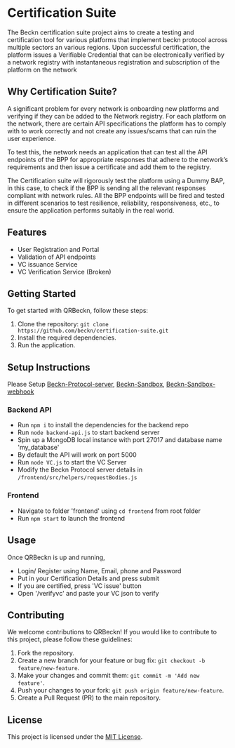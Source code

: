 # Certification Suite

The Beckn certification suite project aims to create a testing and certification tool for various platforms that implement beckn protocol across multiple sectors an various regions. Upon successful certification, the platform issues a Verifiable Credential that can be electronically verified by a network registry with instantaneous registration and subscription of the platform on the network

## Why Certification Suite?

A significant problem for every network is onboarding new platforms and verifying if they can be added to the Network registry.
For each platform on the network, there are certain API specifications the platform has to comply with to work correctly and not create any issues/scams that can ruin the user experience.

To test this, the network needs an application that can test all the API endpoints of the BPP for appropriate responses that adhere to the network’s requirements and then issue a certificate and add them to the registry. 

The Certification suite will rigorously test the platform using a Dummy BAP, in this case, to check if the BPP is sending all the relevant responses compliant with network rules. All the BPP endpoints will be fired and tested in different scenarios to test resilience, reliability, responsiveness, etc., to ensure the application performs suitably in the real world.

## Features

- User Registration and Portal
- Validation of API endpoints
- VC issuance Service
- VC Verification Service (Broken)

## Getting Started

To get started with QRBeckn, follow these steps:

1. Clone the repository: `git clone https://github.com/beckn/certification-suite.git`
2. Install the required dependencies.
3. Run the application.


## Setup Instructions

Please Setup [Beckn-Protocol-server](https://github.com/beckn/protocol-server/blob/master/setup.md), [Beckn-Sandbox](https://github.com/beckn/beckn-sandbox/blob/main/USER_GUIDE.md), [Beckn-Sandbox-webhook](https://github.com/beckn/beckn-sandbox-webhook/blob/main/README.md)

### Backend API

- Run `npm i` to install the dependencies for the backend repo
- Run `node backend-api.js` to start backend server
- Spin up a MongoDB local instance with port 27017 and database name 'my_database'
- By default the API will work on port 5000
- Run `node VC.js` to start the VC Server
- Modify the Beckn Protocol server details in `/frontend/src/helpers/requestBodies.js`

### Frontend

- Navigate to folder 'frontend' using `cd frontend` from root folder
- Run `npm start` to launch the frontend


## Usage

Once QRBeckn is up and running, 
- Login/ Register using Name, Email, phone and Password
- Put in your Certification Details and press submit
- If you are certified, press 'VC issue' button
- Open '/verifyvc' and paste your VC json to verify

## Contributing

We welcome contributions to QRBeckn! If you would like to contribute to this project, please follow these guidelines:

1. Fork the repository.
2. Create a new branch for your feature or bug fix: `git checkout -b feature/new-feature`.
3. Make your changes and commit them: `git commit -m 'Add new feature'`.
4. Push your changes to your fork: `git push origin feature/new-feature`.
5. Create a Pull Request (PR) to the main repository.

## License

This project is licensed under the [MIT License](LICENSE).
